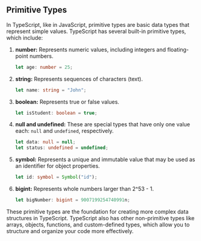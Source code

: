 ## Primitive Types

In TypeScript, like in JavaScript, primitive types are basic data types that represent simple values. TypeScript has several built-in primitive types, which include:

1. **number:** Represents numeric values, including integers and floating-point numbers.

   ```typescript
   let age: number = 25;
   ```

2. **string:** Represents sequences of characters (text).

   ```typescript
   let name: string = "John";
   ```

3. **boolean:** Represents true or false values.

   ```typescript
   let isStudent: boolean = true;
   ```

4. **null and undefined:** These are special types that have only one value each: `null` and `undefined`, respectively.

   ```typescript
   let data: null = null;
   let status: undefined = undefined;
   ```

5. **symbol:** Represents a unique and immutable value that may be used as an identifier for object properties.

   ```typescript
   let id: symbol = Symbol("id");
   ```

6. **bigint:** Represents whole numbers larger than 2^53 - 1.

   ```typescript
   let bigNumber: bigint = 9007199254740991n;
   ```

These primitive types are the foundation for creating more complex data structures in TypeScript. TypeScript also has other non-primitive types like arrays, objects, functions, and custom-defined types, which allow you to structure and organize your code more effectively.